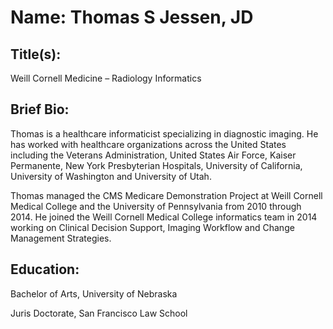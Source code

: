 # Name: Thomas S Jessen, JD

## Title(s):

Weill Cornell Medicine – Radiology Informatics

## Brief Bio:

Thomas is a healthcare informaticist specializing in diagnostic imaging. He has worked with healthcare
organizations across the United States including the Veterans Administration, United States Air Force,
Kaiser Permanente, New York Presbyterian Hospitals, University of California, University of Washington
and University of Utah.

Thomas managed the CMS Medicare Demonstration Project at Weill Cornell Medical College and the
University of Pennsylvania from 2010 through 2014. He joined the Weill Cornell Medical College
informatics team in 2014 working on Clinical Decision Support, Imaging Workflow and Change
Management Strategies.

## Education:

Bachelor of Arts, University of Nebraska

Juris Doctorate, San Francisco Law School
